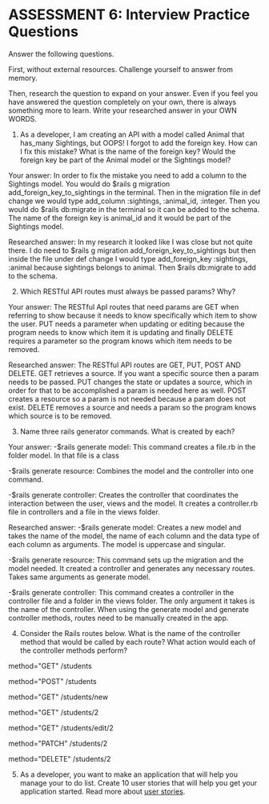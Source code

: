 # ASSESSMENT 6: Interview Practice Questions
Answer the following questions.

First, without external resources. Challenge yourself to answer from memory.

Then, research the question to expand on your answer. Even if you feel you have answered the question completely on your own, there is always something more to learn. Write your researched answer in your OWN WORDS.

1. As a developer, I am creating an API with a model called Animal that has_many Sightings, but OOPS! I forgot to add the foreign key. How can I fix this mistake? What is the name of the foreign key? Would the foreign key be part of the Animal model or the Sightings model?

  Your answer: In order to fix the mistake you need to add a column to the Sightings model. You would do $rails g migration add_foreign_key_to_sightings in the terminal. Then in the migration file in def change we would type add_column :sightings, :animal_id, :integer. Then you would do $rails db:migrate in the terminal so it can be added to the schema. The name of the foreign key is animal_id and it would be part of the Sightings model.

  Researched answer: In my research it looked like I was close but not quite there. I do need to $rails g migration add_foreign_key_to_sightings but then inside the file under def change I would type add_foreign_key :sightings, :animal because sightings belongs to animal. Then $rails db:migrate to add to the schema.


2. Which RESTful API routes must always be passed params? Why?

  Your answer: The RESTful ApI routes that need params are GET when referring to show because it needs to know specifically which item to show the user. PUT needs a parameter when updating or editing because the program needs to know which item it is updating and finally DELETE requires a parameter so the program knows which item needs to be removed.

  Researched answer: The RESTful API routes are GET, PUT, POST AND DELETE. GET  retrieves a source. If you want a specific source then a param needs to be passed. PUT changes the state or updates a source, which in order for that to be accomplished a param is needed here as well. POST creates a resource so a param is not needed because a param does not exist. DELETE removes a source and needs a param so the program knows which source is to be removed.



3. Name three rails generator commands. What is created by each?

  Your answer:
  -$rails generate model: This command creates a file.rb in the folder model. In that file is a class

  -$rails generate resource: Combines the model and the controller into one command.

  -$rails generate controller: Creates the controller that coordinates the interaction between the user, views and the model. It creates a controller.rb file in controllers and a file in the views folder.

  Researched answer:
  -$rails generate model: Creates a new model and takes the name of the model, the name of each column and the data type of each column as arguments. The model is uppercase and singular.

  -$rails generate resource: This command sets up the migration and the model needed. It created a controller and generates any necessary routes. Takes same arguments as generate model.

  -$rails generate controller: This command creates a controller in the controller file and a folder in the views folder. The only argument it takes is the name of the controller. When using the generate model and generate controller methods, routes need to be manually created in the app. 

4. Consider the Rails routes below. What is the name of the controller method that would be called by each route? What action would each of the controller methods perform?

method="GET"    /students          

method="POST"   /students       

method="GET"    /students/new

method="GET"    /students/2  

method="GET"    /students/edit/2    

method="PATCH"  /students/2      

method="DELETE" /students/2      



5. As a developer, you want to make an application that will help you manage your to do list. Create 10 user stories that will help you get your application started. Read more about [user stories](https://www.atlassian.com/agile/project-management/user-stories).
